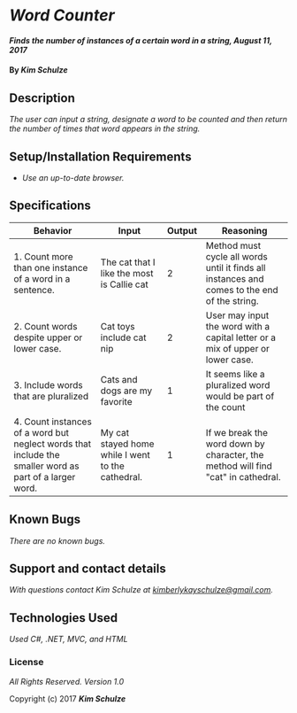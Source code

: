 # _Word Counter_

#### _Finds the number of instances of a certain word in a string, August 11, 2017_

#### By _**Kim Schulze**_

## Description

_The user can input a string, designate a word to be counted and then return the number of times that word appears in the string._

## Setup/Installation Requirements

* _Use an up-to-date browser._

## Specifications
| Behavior | Input | Output | Reasoning |
| ---- | ---- | ---- | ---- |
| 1. Count more than one instance of a word in a sentence. | The cat that I like the most is Callie cat | 2 | Method must cycle all words until it finds all instances and comes to the end of the string. |
| 2. Count words despite upper or lower case. | Cat toys include cat nip | 2 | User may input the word with a capital letter or a mix of upper or lower case. |
| 3. Include words that are pluralized | Cats and dogs are my favorite | 1 | It seems like a pluralized word would be part of the count |
| 4. Count instances of a word but neglect words that include the smaller word as part of a larger word. | My cat stayed home while I went to the cathedral. | 1 |  If we break the word down by character, the method will find "cat" in cathedral. |



## Known Bugs

_There are no known bugs._

## Support and contact details

_With questions contact Kim Schulze at kimberlykayschulze@gmail.com._

## Technologies Used

_Used C#, .NET, MVC, and HTML_

### License

*All Rights Reserved.  Version 1.0*

Copyright (c) 2017 **_Kim Schulze_**
